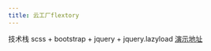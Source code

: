 ```yaml
---
title: 云工厂flextory 
---
```


技术栈 scss + bootstrap + jquery + jquery.lazyload                         [演示地址](http://v2.flextory.net/)